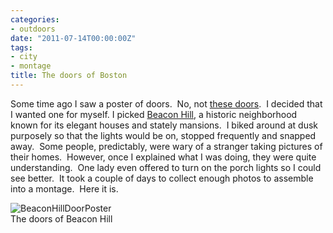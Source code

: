 ```yaml
---
categories:
- outdoors
date: "2011-07-14T00:00:00Z"
tags:
- city
- montage
title: The doors of Boston
---
```

Some time ago I saw a poster of doors.  No, not [these doors](http://en.wikipedia.org/wiki/The_Doors).  I decided that I wanted one for myself. I picked [Beacon Hill](http://en.wikipedia.org/wiki/Beacon_Hill,_Boston), a historic neighborhood known for its elegant houses and stately mansions.  I biked around at dusk purposely so that the lights would be on, stopped frequently and snapped away.  Some people, predictably, were wary of a stranger taking pictures of their homes.  However, once I explained what I was doing, they were quite understanding.  One lady even offered to turn on the porch lights so I could see better.  It took a couple of days to collect enough photos to assemble into a montage.  Here it is.

<img title="BeaconHillDoorPoster" src="http://yentran.isamonkey.org/gallery/images/beaconhilldoorposter.jpg" />

<figcaption>The doors of Beacon Hill</figcaption>
